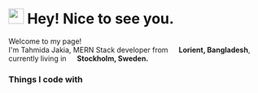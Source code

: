 <h1><img src="https://emojis.slackmojis.com/emojis/images/1531849430/4246/blob-sunglasses.gif?1531849430" width="30"/> Hey! Nice to see you.</h1>


<p>Welcome to my page! </br> I'm Tahmida Jakia, MERN Stack developer from <img src="https://cdn-icons-png.flaticon.com/512/197/197560.png" width="13"/> <b>Lorient, Bangladesh</b>, currently living in <img src="https://cdn-icons-png.flaticon.com/512/197/197564.png" width="13"/> <b>Stockholm, Sweden</>. </p>
<h3>Things I code with</h3>
